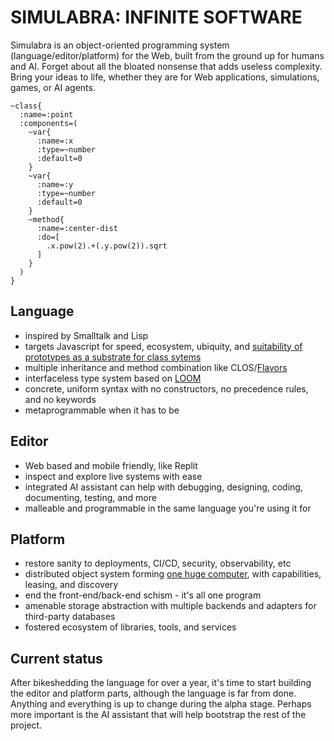 # SIMULABRA: INFINITE SOFTWARE
Simulabra is an object-oriented programming system (language/editor/platform) for the Web, built from the ground up for humans and AI. Forget about all the bloated nonsense that adds useless complexity. Bring your ideas to life, whether they are for Web applications, simulations, games, or AI agents. 

``` simulabra
~class{
  :name=:point
  :components=(
    ~var{
      :name=:x
      :type=~number
      :default=0
    }
    ~var{
      :name=:y
      :type=~number
      :default=0
    }
    ~method{
      :name=:center-dist
      :do=[
        .x.pow(2).+(.y.pow(2)).sqrt
      ]
    }
  )
}
```

## Language
 - inspired by Smalltalk and Lisp
 - targets Javascript for speed, ecosystem, ubiquity, and [suitability of prototypes as a substrate for class sytems](http://merlintec.com/vmworkshop99/sub.pdf)
 - multiple inheritance and method combination like CLOS/[Flavors](https://www.softwarepreservation.org/projects/LISP/MIT/nnnfla1-20040122.pdf)
 - interfaceless type system based on [LOOM](https://www.researchgate.net/profile/Kim-Bruce-2/publication/221496196_Subtyping_Is_Not_a_Good_Match_for_Object-Oriented_Languages/links/09e415122545c6d7a4000000/Subtyping-Is-Not-a-Good-Match-for-Object-Oriented-Languages.pdf)
 - concrete, uniform syntax with no constructors, no precedence rules, and no keywords
 - metaprogrammable when it has to be
## Editor
 - Web based and mobile friendly, like Replit
 - inspect and explore live systems with ease
 - integrated AI assistant can help with debugging, designing, coding, documenting, testing, and more
 - malleable and programmable in the same language you're using it for
## Platform
 - restore sanity to deployments, CI/CD, security, observability, etc
 - distributed object system forming [one huge computer](https://www.wired.com/1998/08/jini/), with capabilities, leasing, and discovery
 - end the front-end/back-end schism - it's all one program
 - amenable storage abstraction with multiple backends and adapters for third-party databases
 - fostered ecosystem of libraries, tools, and services
 

## Current status
After bikeshedding the language for over a year, it's time to start building the editor and platform parts, although the language is far from done. Anything and everything is up to change during the alpha stage. Perhaps more important is the AI assistant that will help bootstrap the rest of the project.
